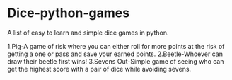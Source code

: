 # Dice-python-games
A list of easy to learn and simple dice games in python.

1.Pig-A game of risk where you can either roll for more points at the risk of getting a one or pass and save your earned points.
2.Beetle-Whoever can draw their beetle first wins!
3.Sevens Out-Simple game of seeing who can get the highest score with a pair of dice while avoiding sevens.
